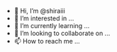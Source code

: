 - 👋 Hi, I’m @shiraiii
- 👀 I’m interested in ...
- 🌱 I’m currently learning ...
- 💞️ I’m looking to collaborate on ...
- 📫 How to reach me ...

<!---
shiraiii/shiraiii is a ✨ special ✨ repository because its `README.md` (this file) appears on your GitHub profile.
You can click the Preview link to take a look at your changes.
--->
